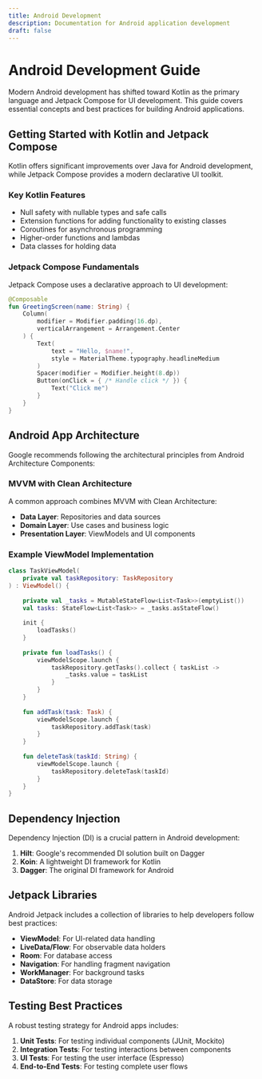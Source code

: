 ```yaml
---
title: Android Development
description: Documentation for Android application development
draft: false
---
```


# Android Development Guide

Modern Android development has shifted toward Kotlin as the primary language and Jetpack Compose for UI development. This guide covers essential concepts and best practices for building Android applications.

## Getting Started with Kotlin and Jetpack Compose

Kotlin offers significant improvements over Java for Android development, while Jetpack Compose provides a modern declarative UI toolkit.

### Key Kotlin Features

- Null safety with nullable types and safe calls
- Extension functions for adding functionality to existing classes
- Coroutines for asynchronous programming
- Higher-order functions and lambdas
- Data classes for holding data

### Jetpack Compose Fundamentals

Jetpack Compose uses a declarative approach to UI development:

```kotlin
@Composable
fun GreetingScreen(name: String) {
    Column(
        modifier = Modifier.padding(16.dp),
        verticalArrangement = Arrangement.Center
    ) {
        Text(
            text = "Hello, $name!",
            style = MaterialTheme.typography.headlineMedium
        )
        Spacer(modifier = Modifier.height(8.dp))
        Button(onClick = { /* Handle click */ }) {
            Text("Click me")
        }
    }
}
```

## Android App Architecture

Google recommends following the architectural principles from Android Architecture Components:

### MVVM with Clean Architecture

A common approach combines MVVM with Clean Architecture:

- **Data Layer**: Repositories and data sources
- **Domain Layer**: Use cases and business logic
- **Presentation Layer**: ViewModels and UI components

### Example ViewModel Implementation

```kotlin
class TaskViewModel(
    private val taskRepository: TaskRepository
) : ViewModel() {
    
    private val _tasks = MutableStateFlow<List<Task>>(emptyList())
    val tasks: StateFlow<List<Task>> = _tasks.asStateFlow()
    
    init {
        loadTasks()
    }
    
    private fun loadTasks() {
        viewModelScope.launch {
            taskRepository.getTasks().collect { taskList ->
                _tasks.value = taskList
            }
        }
    }
    
    fun addTask(task: Task) {
        viewModelScope.launch {
            taskRepository.addTask(task)
        }
    }
    
    fun deleteTask(taskId: String) {
        viewModelScope.launch {
            taskRepository.deleteTask(taskId)
        }
    }
}
```

## Dependency Injection

Dependency Injection (DI) is a crucial pattern in Android development:

1. **Hilt**: Google's recommended DI solution built on Dagger
2. **Koin**: A lightweight DI framework for Kotlin
3. **Dagger**: The original DI framework for Android

## Jetpack Libraries

Android Jetpack includes a collection of libraries to help developers follow best practices:

- **ViewModel**: For UI-related data handling
- **LiveData/Flow**: For observable data holders
- **Room**: For database access
- **Navigation**: For handling fragment navigation
- **WorkManager**: For background tasks
- **DataStore**: For data storage

## Testing Best Practices

A robust testing strategy for Android apps includes:

1. **Unit Tests**: For testing individual components (JUnit, Mockito)
2. **Integration Tests**: For testing interactions between components
3. **UI Tests**: For testing the user interface (Espresso)
4. **End-to-End Tests**: For testing complete user flows